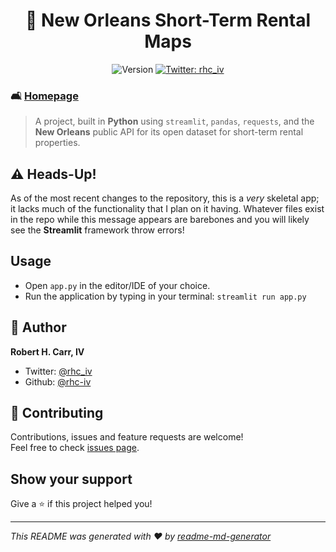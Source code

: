 <h1 align="center">📍 New Orleans Short-Term Rental Maps</h1>
<p align="center">
  <img alt="Version" src="https://img.shields.io/badge/version-1.10-blue.svg?cacheSeconds=2592000" />
  <a href="https://twitter.com/rhc_iv" target="_blank">
    <img alt="Twitter: rhc_iv" src="https://img.shields.io/twitter/follow/rhc_iv.svg?style=social" />
  </a>
</p>

### 🛋️ [Homepage](https://github.com/rhc-iv/nola-str-map)

> A project, built in **Python** using `streamlit`, `pandas`, `requests`, and the **New Orleans** public API for its open dataset for short-term rental properties.

## ⚠️ Heads-Up!

As of the most recent changes to the repository, this is a _very_ skeletal app; it lacks much of the functionality that I plan on it having. Whatever files exist in the repo while this message appears are barebones and you will likely see the **Streamlit** framework throw errors!

## Usage

- Open `app.py` in the editor/IDE of your choice.
- Run the application by typing in your terminal: `streamlit run app.py`

## 👤 Author

**Robert H. Carr, IV**

* Twitter: [@rhc\_iv](https://twitter.com/rhc_iv)
* Github: [@rhc-iv](https://github.com/rhc-iv)

## 🤝 Contributing

Contributions, issues and feature requests are welcome!<br />Feel free to check [issues page](https://github.com/rhc-iv/nola-str-map/issues). 

## Show your support

Give a ⭐️ if this project helped you!

***
_This README was generated with ❤️ by [readme-md-generator](https://github.com/kefranabg/readme-md-generator)_
